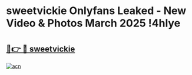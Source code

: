 # sweetvickie Onlyfans Leaked - New Video & Photos March 2025 !4hlye

# <h2><a href="https://coyb2g.iuczelnia.edu.pl?title=sweetvickie&ref=4hlye">🔗👉 🔴 sweetvickie</a></h2>

[![acn](https://github.com/user-attachments/assets/0f9c940e-d8b0-45ae-aac7-cd30a18b3e1c)](https://coyb2g.iuczelnia.edu.pl?title=sweetvickie&ref=4hlye)

